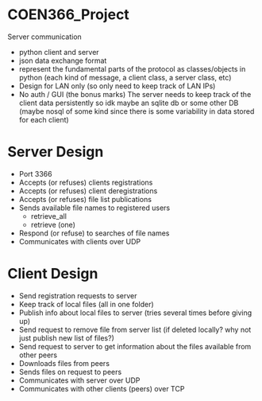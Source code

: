 # COEN366_Project
Server communication
- python client and server
- json data exchange format
- represent the fundamental parts of the protocol as classes/objects in python (each kind of message, a client class, a server class, etc)
- Design for LAN only (so only need to keep track of LAN IPs)
- No auth / GUI (the bonus marks) 
The server needs to keep track of the client data persistently so idk maybe an sqlite db or some other DB (maybe nosql of some kind since there is some variability in data stored for each client)



# Server Design
- Port 3366
- Accepts (or refuses) clients registrations
- Accepts (or refuses) client deregistrations
- Accepts (or refuses) file list publications
- Sends available file names to registered users
  - retrieve_all
  - retrieve (one)
- Respond (or refuse) to searches of file names
- Communicates with clients over UDP

# Client Design
- Send registration requests to server
- Keep track of local files (all in one folder)
- Publish info about local files to server (tries several times before giving up)
- Send request to remove file from server list (if deleted locally? why not just publish new list of files?)
- Send request to server to get information about the files available from other peers
- Downloads files from peers
- Sends files on request to peers
- Communicates with server over UDP
- Communicates with other clients (peers) over TCP